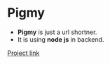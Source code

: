 # Pigmy

- **Pigmy** is just a url shortner.
- It is using **node js** in backend.

[Project link](https://pigmy.herokuapp.com/)
